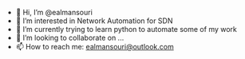 - 👋 Hi, I’m @ealmansouri
- 👀 I’m interested in Network Automation for SDN
- 🌱 I’m currently trying to learn python to automate some of my work 
- 💞️ I’m looking to collaborate on ...
- 📫 How to reach me: ealmansouri@outlook.com

<!---
ealmansouri/ealmansouri is a ✨ special ✨ repository because its `README.md` (this file) appears on your GitHub profile.
You can click the Preview link to take a look at your changes.
--->
